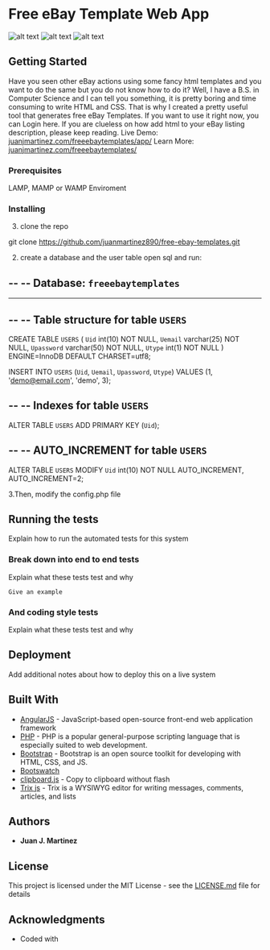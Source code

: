 # Free eBay Template Web App

![alt text](https://github.com/juanmartinez890/freeebaytemplates/raw/master/img/live_preview.png)
![alt text](http://juanjmartinez.com/img/ebay3.png)
![alt text](http://juanjmartinez.com/img/ebay2.png)

## Getting Started

Have you seen other eBay actions using some fancy html templates and you want to do the same but you do not know how to do it? Well, I have a B.S. in Computer Science and I can tell you something, it is pretty boring and time consuming to write HTML and CSS. That is why I created a pretty useful tool that generates free eBay Templates. If you want to use it right now, you can Login here. If you are clueless on how add html to your eBay listing description, please keep reading.
Live Demo:
[juanjmartinez.com/freeebaytemplates/app/](http://juanjmartinez.com/freeebaytemplates/app/)
Learn More:
[juanjmartinez.com/freeebaytemplates/](http://juanjmartinez.com/freeebaytemplates/)

### Prerequisites

LAMP, MAMP or WAMP Enviroment

### Installing

3. clone the repo

git clone https://github.com/juanmartinez890/free-ebay-templates.git

2. create a database and the user table open sql and run:

--
-- Database: `freeebaytemplates`
--

-- --------------------------------------------------------

--
-- Table structure for table `USERS`
--

CREATE TABLE `USERS` (
  `Uid` int(10) NOT NULL,
  `Uemail` varchar(25) NOT NULL,
  `Upassword` varchar(50) NOT NULL,
  `Utype` int(1) NOT NULL
) ENGINE=InnoDB DEFAULT CHARSET=utf8;

INSERT INTO `USERS` (`Uid`, `Uemail`, `Upassword`, `Utype`) VALUES
(1, 'demo@email.com', 'demo', 3);

--
-- Indexes for table `USERS`
--
ALTER TABLE `USERS`
  ADD PRIMARY KEY (`Uid`);

--
-- AUTO_INCREMENT for table `USERS`
--
ALTER TABLE `USERS`
  MODIFY `Uid` int(10) NOT NULL AUTO_INCREMENT, AUTO_INCREMENT=2;
  
  3.Then, modify the config.php file

## Running the tests

Explain how to run the automated tests for this system

### Break down into end to end tests

Explain what these tests test and why

```
Give an example
```

### And coding style tests

Explain what these tests test and why

## Deployment

Add additional notes about how to deploy this on a live system

## Built With

* [AngularJS](https://angularjs.org) - JavaScript-based open-source front-end web application framework
* [PHP](http://www.php.net/) - PHP is a popular general-purpose scripting language that is especially suited to web development.
* [Bootstrap](https://getbootstrap.com/) - Bootstrap is an open source toolkit for developing with HTML, CSS, and JS.
* [Bootswatch](https://bootswatch.com/)
* [clipboard.js](https://clipboardjs.com/) - Copy to clipboard without flash
* [Trix js](https://github.com/basecamp/trix) - Trix is a WYSIWYG editor for writing messages, comments, articles, and lists



## Authors

* **Juan J. Martinez**

## License

This project is licensed under the MIT License - see the [LICENSE.md](LICENSE.md) file for details

## Acknowledgments

* Coded with 
